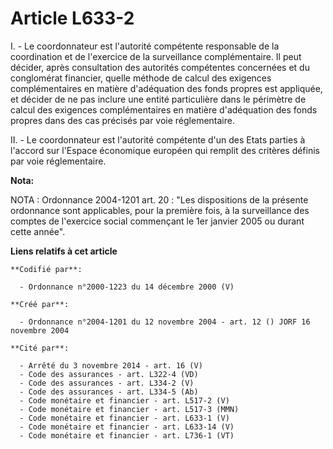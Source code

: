 # Article L633-2

I. - Le coordonnateur est l'autorité compétente responsable de la coordination et de l'exercice de la surveillance
complémentaire. Il peut décider, après consultation des autorités compétentes concernées et du conglomérat financier, quelle
méthode de calcul des exigences complémentaires en matière d'adéquation des fonds propres est appliquée, et décider de ne pas
inclure une entité particulière dans le périmètre de calcul des exigences complémentaires en matière d'adéquation des fonds
propres dans des cas précisés par voie réglementaire.

II. - Le coordonnateur est l'autorité compétente d'un des Etats parties à l'accord sur l'Espace économique européen qui
remplit des critères définis par voie réglementaire.

**Nota:**

NOTA : Ordonnance 2004-1201 art. 20 : "Les dispositions de la présente ordonnance sont applicables, pour la première fois, à
la surveillance des comptes de l'exercice social commençant le 1er janvier 2005 ou durant cette année".

**Liens relatifs à cet article**

	**Codifié par**:

	  - Ordonnance n°2000-1223 du 14 décembre 2000 (V)

	**Créé par**:

	  - Ordonnance n°2004-1201 du 12 novembre 2004 - art. 12 () JORF 16 novembre 2004

	**Cité par**:

	  - Arrêté du 3 novembre 2014 - art. 16 (V)
	  - Code des assurances - art. L322-4 (VD)
	  - Code des assurances - art. L334-2 (V)
	  - Code des assurances - art. L334-5 (Ab)
	  - Code monétaire et financier - art. L517-2 (V)
	  - Code monétaire et financier - art. L517-3 (MMN)
	  - Code monétaire et financier - art. L633-1 (V)
	  - Code monétaire et financier - art. L633-14 (V)
	  - Code monétaire et financier - art. L736-1 (VT)
